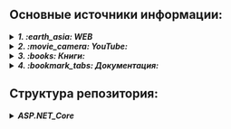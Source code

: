 ## Основные источники информации:

<details>
   <summary><b><i>1. :earth_asia: WEB</i></b></summary>

   <ul>
      <li>
         <details> <summary><b><i> :recycle: ASP.NET Core:</i></b></summary>
            <ul>
               <li> :speech_balloon: <i> ASP.NET Core </i> - https://metanit.com/sharp/aspnet6/</li>
               <li> :speech_balloon: <i> ASP.NET Core MVC </i> - https://metanit.com/sharp/aspnetmvc/</li>
               <li> :speech_balloon: <i> ASP.NET Core Razor Pages </i> - https://metanit.com/sharp/razorpages/ </li>
               <li> :speech_balloon: <i> ASP.NET Core Blazor </i> - https://metanit.com/sharp/blazor/ </li>
            </ul>
         </details>
      </li>
   </ul>  

</details>

<details>
   <summary><b><i>2. :movie_camera: YouTube:</i></b></summary>
   
   + 
</details>

<details>
   <summary><b><i>3. :books: Книги:</i></b></summary>
   
   + :book: Эндрю Лок - "ASP.NET Core в действии"
</details>

<details>
   <summary><b><i>4. :bookmark_tabs: Документация:</i></b></summary>
   
   + :mag_right: MSDN: https://learn.microsoft.com/ru-ru/aspnet/core/?view=aspnetcore-7.0
</details>


## Структура репозитория:
<details>
   <summary><b><i>ASP.NET_Core</i></b></summary>
   
   * *[01_projName](01_Элементы/01_Canvas/Description.md)*
</details>
